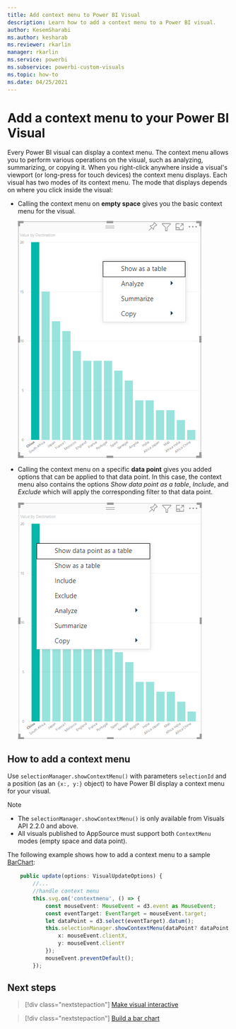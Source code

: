 ```yaml
---
title: Add context menu to Power BI Visual
description: Learn how to add a context menu to a Power BI visual.
author: KesemSharabi
ms.author: kesharab
ms.reviewer: rkarlin
manager: rkarlin
ms.service: powerbi
ms.subservice: powerbi-custom-visuals
ms.topic: how-to
ms.date: 04/25/2021
---
```


# Add a context menu to your Power BI Visual

Every Power BI visual can display a context menu. The context menu allows you to perform various operations on the visual, such as analyzing, summarizing, or copying it.
When you right-click anywhere inside a visual's viewport (or long-press for touch devices) the context menu displays.
Each visual has two modes of its context menu. The mode that displays depends on where you click inside the visual:

* Calling the context menu on **empty space** gives you the basic context menu for the visual.

    ![Context menu called on empty space](media/context-menu/context-menu-called-on-empty-space-in-barchart.png)

* Calling the context menu on a specific **data point** gives you added options that can be applied to that data point. In this case, the context menu also contains the options *Show data point as a table*, *Include*, and *Exclude* which will apply the corresponding filter to that data point.

    ![Context menu called on datapoint](media/context-menu/datapoint-context-menu-in-barchart.png)

## How to add a context menu

Use `selectionManager.showContextMenu()` with parameters `selectionId` and a position (as an `{x:, y:}` object) to have Power BI display a context menu for your visual.

> [!NOTE]
> * The `selectionManager.showContextMenu()` is only available from Visuals API 2.2.0 and above.
> * All visuals published to AppSource must support both `ContextMenu` modes (empty space and data point).

The following example shows how to add a context menu to a sample [BarChart](https://github.com/Microsoft/PowerBI-visuals-sampleBarChart):

```typescript
    public update(options: VisualUpdateOptions) {
        //...
        //handle context menu
        this.svg.on('contextmenu', () => {
            const mouseEvent: MouseEvent = d3.event as MouseEvent;
            const eventTarget: EventTarget = mouseEvent.target;
            let dataPoint = d3.select(eventTarget).datum();
            this.selectionManager.showContextMenu(dataPoint? dataPoint.selectionId : {}, {
                x: mouseEvent.clientX,
                y: mouseEvent.clientY
            });
            mouseEvent.preventDefault();
        });
```

## Next steps

>[!div class="nextstepaction"]
>[Make visual interactive](selection-api.md)

>[!div class="nextstepaction"]
>[Build a bar chart](create-bar-chart.md)